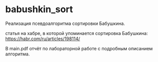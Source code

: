 # babushkin_sort
Реализация псевдоалгоритма сортировки Бабушкина.

статья на хабре, в которой упоминается сортировка Бабушкина: https://habr.com/ru/articles/198114/

В main.pdf отчёт по лабораторной работе с подробным описанием алгоритма.
